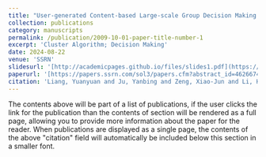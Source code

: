 ```yaml
---
title: "User-generated Content-based Large-scale Group Decision Making in Social Network with Incomplete Information"
collection: publications
category: manuscripts
permalink: /publication/2009-10-01-paper-title-number-1
excerpt: 'Cluster Algorithm; Decision Making'
date: 2024-08-22
venue: 'SSRN'
slidesurl: '[http://academicpages.github.io/files/slides1.pdf](https://papers.ssrn.com/sol3/papers.cfm?abstract_id=4626674)'
paperurl: '[https://papers.ssrn.com/sol3/papers.cfm?abstract_id=4626674](https://papers.ssrn.com/sol3/papers.cfm?abstract_id=4626674)'
citation: 'Liang, Yuanyuan and Ju, Yanbing and Zeng, Xiao-Jun and Li, Hao and Dong, Peiwu and Ju, Tian, A User-Generated Content-Based Multi-Criteria Decision-Making Approach with Large-Scale Group Clustering and Interaction. Available at SSRN: https://ssrn.com/abstract=4626674 or http://dx.doi.org/10.2139/ssrn.4626674'
---
```


The contents above will be part of a list of publications, if the user clicks the link for the publication than the contents of section will be rendered as a full page, allowing you to provide more information about the paper for the reader. When publications are displayed as a single page, the contents of the above "citation" field will automatically be included below this section in a smaller font.
